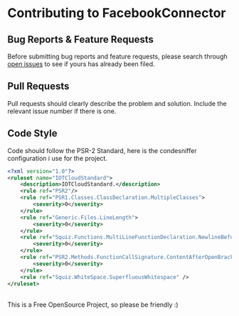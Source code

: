 Contributing to FacebookConnector
=========================
## Bug Reports & Feature Requests
Before submitting bug reports and feature requests, please search through [open issues](https://github.com/boscho87/facebook-connector/issues) to see if yours has already been filed.

## Pull Requests
Pull requests should clearly describe the problem and solution. Include the relevant issue number if there is one.

## Code Style
Code should follow the PSR-2 Standard, here is the condesniffer configuration i use for the project.
```xml
<?xml version="1.0"?>
<ruleset name="IOTCloudStandard">
    <description>IOTCloudStandard.</description>
    <rule ref="PSR2"/>
    <rule ref="PSR1.Classes.ClassDeclaration.MultipleClasses">
        <severity>0</severity>
    </rule>
    <rule ref="Generic.Files.LineLength">
        <severity>0</severity>
    </rule>
    <rule ref="Squiz.Functions.MultiLineFunctionDeclaration.NewlineBeforeOpenBrace">
        <severity>0</severity>
    </rule>
    <rule ref="PSR2.Methods.FunctionCallSignature.ContentAfterOpenBracket">
        <severity>0</severity>
    </rule>
    <rule ref="Squiz.WhiteSpace.SuperfluousWhitespace" />
</ruleset>
``` 

<br>
This is a Free OpenSource Project, so please be friendly :)
